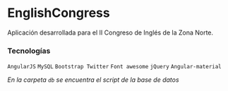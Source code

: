 # EnglishCongress
Aplicación desarrollada para el II Congreso de Inglés de la Zona Norte. 

### Tecnologías
`AngularJS` `MySQL` `Bootstrap Twitter` `Font awesome` `jQuery` `Angular-material`

*En la carpeta `db` se encuentra el script de la base de datos*
